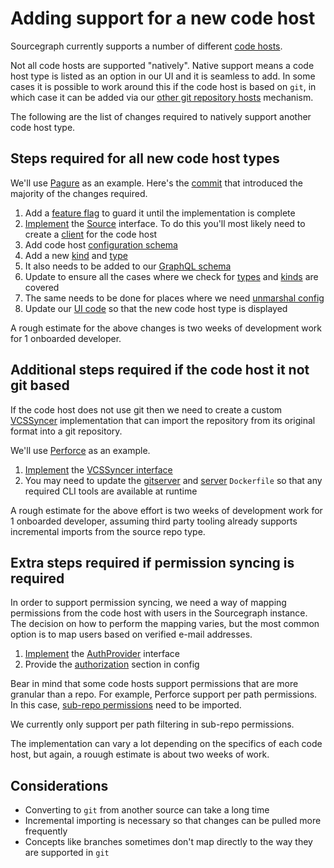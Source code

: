 # Adding support for a new code host

Sourcegraph currently supports a number of different [code hosts](https://docs.sourcegraph.com/admin/external_service).

Not all code hosts are supported "natively". Native support means a code host type is listed as an option in our UI and it is seamless to add. In some cases it is possible to work around this if the code host is based on `git`, in which case it can be added via our [other git repository hosts](https://docs.sourcegraph.com/admin/external_service/other) mechanism.

The following are the list of changes required to natively support another code host type.

## Steps required for all new code host types

We'll use [Pagure](https://pagure.io/) as an example. Here's the [commit](https://sourcegraph.com/github.com/sourcegraph/sourcegraph/-/commit/2ad7025525622f0d80da66234b51b11526da68f6) that introduced the majority of the changes required.

1. Add a [feature flag](https://sourcegraph.com/github.com/sourcegraph/sourcegraph@078c426697c5bc6fedcba5b7851f3a2c194101f6/-/blob/schema/site.schema.json?L128) to guard it until the implementation is complete
1. [Implement](https://sourcegraph.com/github.com/sourcegraph/sourcegraph@39265b5cf53167a86bd993a0f0081b49c18aab81/-/blob/internal/repos/pagure.go?L22) the [Source](https://sourcegraph.com/github.com/sourcegraph/sourcegraph@39265b5/-/blob/internal/repos/sources.go?L74) interface. To do this you'll most likely need to create a [client](https://sourcegraph.com/github.com/sourcegraph/sourcegraph@39265b5cf53167a86bd993a0f0081b49c18aab81/-/blob/internal/extsvc/pagure/client.go?L29:6) for the code host
1. Add code host [configuration schema](https://sourcegraph.com/search?q=context:global+repo:%5Egithub%5C.com/sourcegraph/sourcegraph%24%4039265b5+case+*schema.PagureConnection&patternType=literal)
1. Add a new [kind](https://sourcegraph.com/github.com/sourcegraph/sourcegraph@39265b5cf53167a86bd993a0f0081b49c18aab81/-/blob/internal/extsvc/types.go?L73) and [type](https://sourcegraph.com/github.com/sourcegraph/sourcegraph@39265b5cf53167a86bd993a0f0081b49c18aab81/-/blob/internal/extsvc/types.go?L91)
1. It also needs to be added to our [GraphQL schema](https://sourcegraph.com/github.com/sourcegraph/sourcegraph@39265b5cf53167a86bd993a0f0081b49c18aab81/-/blob/cmd/frontend/graphqlbackend/schema.graphql?L2248)
1. Update to ensure all the cases where we check for [types](https://sourcegraph.com/search?q=context:global+repo:%5Egithub%5C.com/sourcegraph/sourcegraph%24%4039265b5+case+TypePagure&patternType=literal) and [kinds](https://sourcegraph.com/search?q=context:global+repo:%5Egithub%5C.com/sourcegraph/sourcegraph%24%4039265b5+case+KindPagure&patternType=literal) are covered
1. The same needs to be done for places where we need [unmarshal config](https://sourcegraph.com/search?q=context:global+repo:%5Egithub%5C.com/sourcegraph/sourcegraph%24%4039265b5+case+*schema.PagureConnection&patternType=literal)
1. Update our [UI code](https://sourcegraph.com/github.com/sourcegraph/sourcegraph@39265b5cf53167a86bd993a0f0081b49c18aab81/-/blob/client/web/src/components/externalServices/externalServices.tsx?L1218) so that the new code host type is displayed

A rough estimate for the above changes is two weeks of development work for 1 onboarded developer.

## Additional steps required if the code host it not git based

If the code host does not use git then we need to create a custom [VCSSyncer](https://sourcegraph.com/github.com/sourcegraph/sourcegraph@078c426697c5bc6fedcba5b7851f3a2c194101f6/-/blob/cmd/gitserver/server/vcs_syncer.go?L12) implementation that can import the repository from its original format into a git repository.

We'll use [Perforce](https://www.perforce.com/) as an example.

1. [Implement](https://sourcegraph.com/github.com/sourcegraph/sourcegraph@e474119750b4e0700eaf2750933100c019bf2695/-/blob/cmd/gitserver/server/vcs_syncer_perforce.go?L17) the [VCSSyncer interface](https://sourcegraph.com/github.com/sourcegraph/sourcegraph@078c426697c5bc6fedcba5b7851f3a2c194101f6/-/blob/cmd/gitserver/server/vcs_syncer.go?L12)
1. You may need to update the [gitserver](https://sourcegraph.com/github.com/sourcegraph/sourcegraph@39265b5cf53167a86bd993a0f0081b49c18aab81/-/blob/cmd/gitserver/Dockerfile?L6) and [server](https://sourcegraph.com/github.com/sourcegraph/sourcegraph@39265b5cf53167a86bd993a0f0081b49c18aab81/-/blob/cmd/server/Dockerfile?L2) `Dockerfile` so that any required CLI tools are available at runtime

A rough estimate for the above effort is two weeks of development work for 1 onboarded developer, assuming third party tooling already supports incremental imports from the source repo type.

## Extra steps required if permission syncing is required

In order to support permission syncing, we need a way of mapping permissions from the code host with users in the Sourcegraph instance. The decision on how to perform the mapping varies, but the most common option is to map users based on verified e-mail addresses.

1. [Implement](https://sourcegraph.com/github.com/sourcegraph/sourcegraph@39265b5cf53167a86bd993a0f0081b49c18aab81/-/blob/enterprise/internal/authz/perforce/perforce.go?L27) the [AuthProvider](https://sourcegraph.com/github.com/sourcegraph/sourcegraph@39265b5cf53167a86bd993a0f0081b49c18aab81/-/blob/internal/authz/iface.go?L87) interface
1. Provide the [authorization](https://sourcegraph.com/github.com/sourcegraph/sourcegraph@39265b5cf53167a86bd993a0f0081b49c18aab81/-/blob/schema/perforce.schema.json?L67-78) section in config

Bear in mind that some code hosts support permissions that are more granular than a repo. For example, Perforce support per path permissions. In this case, [sub-repo permissions](https://sourcegraph.com/github.com/sourcegraph/sourcegraph@39265b5cf53167a86bd993a0f0081b49c18aab81/-/blob/internal/authz/iface.go?L67) need to be imported.

We currently only support per path filtering in sub-repo permissions.

The implementation can vary a lot depending on the specifics of each code host, but again, a rouugh estimate is about two weeks of work.

## Considerations

- Converting to `git` from another source can take a long time
- Incremental importing is necessary so that changes can be pulled more frequently
- Concepts like branches sometimes don't map directly to the way they are supported in `git`

